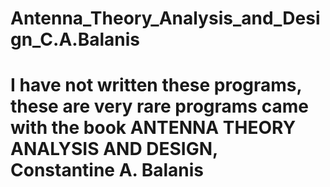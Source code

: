 # Antenna_Theory_Analysis_and_Design_C.A.Balanis
# I have not written these programs, these are very rare programs came with the book ANTENNA THEORY ANALYSIS AND DESIGN, Constantine A. Balanis
